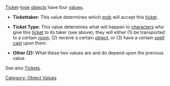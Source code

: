 [Ticket](:Category:_Tickets.md "wikilink")-[type](:Category:_Object_Types.md "wikilink")
[objects](:Category:_Objects.md "wikilink") have four
[values](:Category:_Object_Values.md "wikilink").

-   **Tickettaker:** This value determines which
    [mob](:Category:_Mobs.md "wikilink") will accept this
    [ticket](:Category:_Tickets.md "wikilink").

<!-- -->

-   **Ticket Type:** This value determines what will happen to
    [characters](:Category:_Characters.md "wikilink") who give this
    [ticket](:Category:_Tickets.md "wikilink") to its taker (see above);
    they will either (1) be transported to a certain
    [room](:Category:_Rooms.md "wikilink"), (2) receive a certain
    [object](:Category:_Objects.md "wikilink"), or (3) have a certain
    [spell](:Category:_Spells.md "wikilink") [cast](Cast.md "wikilink")
    upon them.

<!-- -->

-   **Other (2):** What these two values are and do depend upon the
    previous value.

See also [Tickets](:Category:_Tickets.md "wikilink").

[Category: Object Values](Category:_Object_Values "wikilink")
